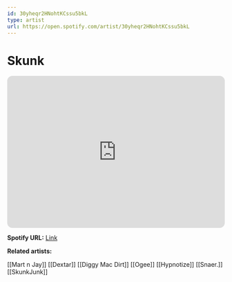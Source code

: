 ```yaml
---
id: 30yheqr2HNohtKCssu5bkL
type: artist
url: https://open.spotify.com/artist/30yheqr2HNohtKCssu5bkL
---
```

# Skunk

<iframe style="border-radius:12px" src="https://open.spotify.com/embed/artist/30yheqr2HNohtKCssu5bkL" width="100%" height="352" frameBorder="0" allowfullscreen="" allow="autoplay; clipboard-write; encrypted-media; fullscreen; picture-in-picture" loading="lazy"></iframe>

**Spotify URL:** [Link](https://open.spotify.com/artist/30yheqr2HNohtKCssu5bkL)

**Related artists:**

[[Mart n Jay]]
[[Dextar]]
[[Diggy Mac Dirt]]
[[Ogee]]
[[Hypnotize]]
[[Snaer.]]
[[SkunkJunk]]
